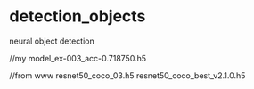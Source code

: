 # detection_objects
neural object detection

//my
model_ex-003_acc-0.718750.h5

//from www
resnet50_coco_03.h5
resnet50_coco_best_v2.1.0.h5
